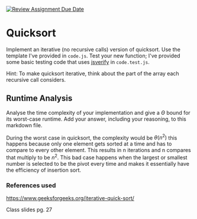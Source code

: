 [![Review Assignment Due Date](https://classroom.github.com/assets/deadline-readme-button-24ddc0f5d75046c5622901739e7c5dd533143b0c8e959d652212380cedb1ea36.svg)](https://classroom.github.com/a/ZLHpg3lN)
# Quicksort

Implement an iterative (no recursive calls) version of quicksort. Use the
template I've provided in `code.js`. Test your new function; I've provided some
basic testing code that uses [jsverify](https://jsverify.github.io/) in
`code.test.js`.

Hint: To make quicksort iterative, think about the part of the array each
recursive call considers.

## Runtime Analysis

Analyse the time complexity of your implementation and give a $\Theta$ bound for
its worst-case runtime. Add your answer, including your reasoning, to this
markdown file.

During the worst case in quicksort, the complexity would be $\theta(n^2)$ this happens because only one element gets sorted at a time and has to compare to every other element. This results in n iterations and n compares that multiply to be $n^2$. This bad case happens when the largest or smallest number is selected to be the pivot every time and makes it essentially have the efficiency of insertion sort.



### References used
https://www.geeksforgeeks.org/iterative-quick-sort/

Class slides pg. 27
